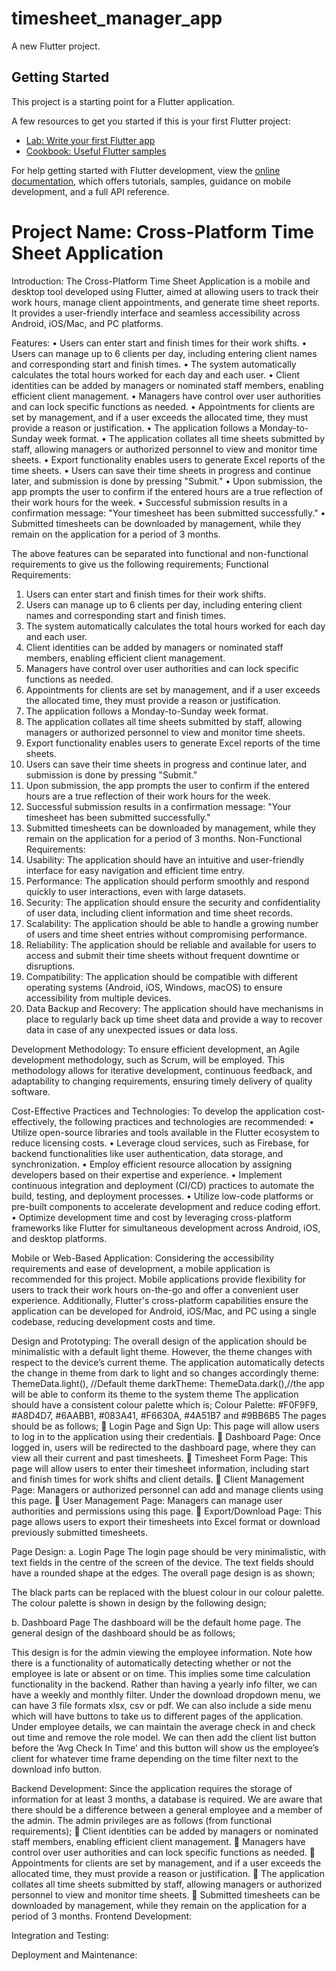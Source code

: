 # timesheet_manager_app

A new Flutter project.

## Getting Started

This project is a starting point for a Flutter application.

A few resources to get you started if this is your first Flutter project:

- [Lab: Write your first Flutter app](https://docs.flutter.dev/get-started/codelab)
- [Cookbook: Useful Flutter samples](https://docs.flutter.dev/cookbook)

For help getting started with Flutter development, view the
[online documentation](https://docs.flutter.dev/), which offers tutorials,
samples, guidance on mobile development, and a full API reference.

# Project Name: Cross-Platform Time Sheet Application

Introduction:
The Cross-Platform Time Sheet Application is a mobile and desktop tool developed using Flutter, aimed at allowing users to track their work hours, manage client appointments, and generate time sheet reports. It provides a user-friendly interface and seamless accessibility across Android, iOS/Mac, and PC platforms.

Features:
•	Users can enter start and finish times for their work shifts.
•	Users can manage up to 6 clients per day, including entering client names and corresponding start and finish times.
•	The system automatically calculates the total hours worked for each day and each user.
•	Client identities can be added by managers or nominated staff members, enabling efficient client management.
•	Managers have control over user authorities and can lock specific functions as needed.
•	Appointments for clients are set by management, and if a user exceeds the allocated time, they must provide a reason or justification.
•	The application follows a Monday-to-Sunday week format.
•	The application collates all time sheets submitted by staff, allowing managers or authorized personnel to view and monitor time sheets.
•	Export functionality enables users to generate Excel reports of the time sheets.
•	Users can save their time sheets in progress and continue later, and submission is done by pressing "Submit."
•	Upon submission, the app prompts the user to confirm if the entered hours are a true reflection of their work hours for the week.
•	Successful submission results in a confirmation message: "Your timesheet has been submitted successfully."
•	Submitted timesheets can be downloaded by management, while they remain on the application for a period of 3 months.

The above features can be separated into functional and non-functional requirements to give us the following requirements;
Functional Requirements:
1.	Users can enter start and finish times for their work shifts.
2.	Users can manage up to 6 clients per day, including entering client names and corresponding start and finish times.
3.	The system automatically calculates the total hours worked for each day and each user.
4.	Client identities can be added by managers or nominated staff members, enabling efficient client management.
5.	Managers have control over user authorities and can lock specific functions as needed.
6.	Appointments for clients are set by management, and if a user exceeds the allocated time, they must provide a reason or justification.
7.	The application follows a Monday-to-Sunday week format.
8.	The application collates all time sheets submitted by staff, allowing managers or authorized personnel to view and monitor time sheets.
9.	Export functionality enables users to generate Excel reports of the time sheets.
10.	Users can save their time sheets in progress and continue later, and submission is done by pressing "Submit."
11.	Upon submission, the app prompts the user to confirm if the entered hours are a true reflection of their work hours for the week.
12.	Successful submission results in a confirmation message: "Your timesheet has been submitted successfully."
13.	Submitted timesheets can be downloaded by management, while they remain on the application for a period of 3 months.
Non-Functional Requirements:
1.	Usability: The application should have an intuitive and user-friendly interface for easy navigation and efficient time entry.
2.	Performance: The application should perform smoothly and respond quickly to user interactions, even with large datasets.
3.	Security: The application should ensure the security and confidentiality of user data, including client information and time sheet records.
4.	Scalability: The application should be able to handle a growing number of users and time sheet entries without compromising performance.
5.	Reliability: The application should be reliable and available for users to access and submit their time sheets without frequent downtime or disruptions.
6.	Compatibility: The application should be compatible with different operating systems (Android, iOS, Windows, macOS) to ensure accessibility from multiple devices.
7.	Data Backup and Recovery: The application should have mechanisms in place to regularly back up time sheet data and provide a way to recover data in case of any unexpected issues or data loss.

Development Methodology:
To ensure efficient development, an Agile development methodology, such as Scrum, will be employed. This methodology allows for iterative development, continuous feedback, and adaptability to changing requirements, ensuring timely delivery of quality software.

Cost-Effective Practices and Technologies:
To develop the application cost-effectively, the following practices and technologies are recommended:
•	Utilize open-source libraries and tools available in the Flutter ecosystem to reduce licensing costs.
•	Leverage cloud services, such as Firebase, for backend functionalities like user authentication, data storage, and synchronization.
•	Employ efficient resource allocation by assigning developers based on their expertise and experience.
•	Implement continuous integration and deployment (CI/CD) practices to automate the build, testing, and deployment processes.
•	Utilize low-code platforms or pre-built components to accelerate development and reduce coding effort.
•	Optimize development time and cost by leveraging cross-platform frameworks like Flutter for simultaneous development across Android, iOS, and desktop platforms.

Mobile or Web-Based Application:
Considering the accessibility requirements and ease of development, a mobile application is recommended for this project. Mobile applications provide flexibility for users to track their work hours on-the-go and offer a convenient user experience. Additionally, Flutter's cross-platform capabilities ensure the application can be developed for Android, iOS/Mac, and PC using a single codebase, reducing development costs and time.

Design and Prototyping:
The overall design of the application should be minimalistic with a default light theme. However, the theme changes with respect to the device’s current theme. The application automatically detects the change in theme from dark to light and so changes accordingly theme: ThemeData.light(), //Default theme
darkTheme: ThemeData.dark(),//the app will be able to conform its theme to the system theme
The application should have a consistent colour palette which is;
Colour Palette: #F0F9F9, #A8D4D7, #6AABB1, #083A41, #F6630A, #4A51B7 and #9BB6B5
The pages should be as follows;
	Login Page and Sign Up: This page will allow users to log in to the application using their credentials.
	Dashboard Page: Once logged in, users will be redirected to the dashboard page, where they can view all their current and past timesheets.
	Timesheet Form Page: This page will allow users to enter their timesheet information, including start and finish times for work shifts and client details.
	Client Management Page: Managers or authorized personnel can add and manage clients using this page.
	User Management Page: Managers can manage user authorities and permissions using this page.
	Export/Download Page: This page allows users to export their timesheets into Excel format or download previously submitted timesheets.

Page Design:
a.	Login Page
The login page should be very minimalistic, with text fields in the centre of the screen of the device. The text fields should have a rounded shape at the edges. The overall page design is as shown;
 
The black parts can be replaced with the bluest colour in our colour palette. The colour palette is shown in design by the following design;
 
b.	Dashboard Page
The dashboard will be the default home page. The general design of the dashboard should be as follows;
 
This design is for the admin viewing the employee information. Note how there is a functionality of automatically detecting whether or not the employee is late or absent or on time. This implies some time calculation functionality in the backend. Rather than having a yearly info filter, we can have a weekly and monthly filter. Under the download dropdown menu, we can have 3 file formats xlsx, csv or pdf. We can also include a side menu which will have buttons to take us to different pages of the application. Under employee details, we can maintain the average check in and check out time and remove the role model. We can then add the client list button before the ‘Avg Check In Time’ and this button will show us the employee’s client for whatever time frame depending on the time filter next to the download info button.
 
Backend Development:
Since the application requires the storage of information for at least 3 months, a database is required. We are aware that there should be a difference between a general employee and a member of the admin. The admin privileges are as follows (from functional requirements);
	Client identities can be added by managers or nominated staff members, enabling efficient client management.
	Managers have control over user authorities and can lock specific functions as needed.
	Appointments for clients are set by management, and if a user exceeds the allocated time, they must provide a reason or justification.
	The application collates all time sheets submitted by staff, allowing managers or authorized personnel to view and monitor time sheets.
	Submitted timesheets can be downloaded by management, while they remain on the application for a period of 3 months.
Frontend Development:

Integration and Testing:

Deployment and Maintenance:

